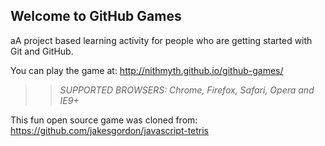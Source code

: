 ## Welcome to GitHub Games

aA project based learning activity for people who are getting started with Git and GitHub.

You can play the game at: http://nithmyth.github.io/github-games/

>> _*SUPPORTED BROWSERS*: Chrome, Firefox, Safari, Opera and IE9+_

This fun open source game was cloned from: https://github.com/jakesgordon/javascript-tetris
